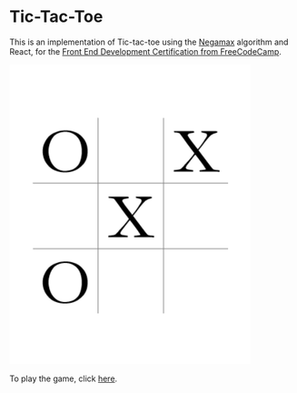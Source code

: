 
# Tic-Tac-Toe

This is an implementation of Tic-tac-toe using the [Negamax](http://wikipedia.org/en/Negamax) algorithm and React, for the [Front End Development Certification from FreeCodeCamp](https://www.freecodecamp.com/bburns).

<img src="screenshots/Tic-Tac-Toe.png" />

<!-- The project is described here - https://www.freecodecamp.com/challenges/build-a-tic-tac-toe-game. -->

To play the game, click [here](http://bburns.github.io/Tic-Tac-Toe/public/).


